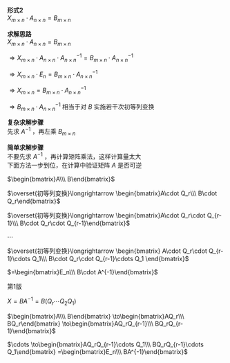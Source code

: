 **形式2**  
 $X_{m\times n}\cdot A_{n\times n}  
=B_{m\times n}$  
  
**求解思路**  
 $X_{m\times n}\cdot A_{n\times n}  
=B_{m\times n}$  
  
 $\Rightarrow X_{m\times n}  
\cdot A_{n\times n}\cdot A_{n\times n}^{-1}  
=B_{m\times n}\cdot A_{n\times n}^{-1}$  
  
 $\Rightarrow X_{m\times n}\cdot E_n  
=B_{m\times n}\cdot A_{n\times n}^{-1}$  
  
 $\Rightarrow X_{m\times n}  
=B_{m\times n}\cdot A_{n\times n}^{-1}$  
  
 $\Rightarrow B_{m\times n}\cdot A_{n\times n}^{-1}$ 相当于对 $B$ 实施若干次初等列变换  
  
**复杂求解步骤**  
先求 $A^{-1}$ ，再左乘 $B_{m\times n}$  
  
**简单求解步骤**  
不要先求 $A^{-1}$ ，再计算矩阵乘法，这样计算量太大  
下面方法一步到位，在计算中验证矩阵 $A$ 是否可逆  
  
 $\begin{bmatrix}A\\\ B\end{bmatrix}$  
  
 $\overset{初等列变换}\longrightarrow  
\begin{bmatrix}A\cdot Q_r\\\  
B\cdot Q_r\end{bmatrix}$  
  
 $\overset{初等列变换}\longrightarrow  
\begin{bmatrix}A\cdot Q_r\cdot Q_{r-1}\\\  
B\cdot Q_r\cdot Q_{r-1}\end{bmatrix}$  
  
 $\cdots$  
  
 $\overset{初等列变换}\longrightarrow  
\begin{bmatrix}  
A\cdot Q_r\cdot Q_{r-1}\cdots Q_1\\\  
B\cdot Q_r\cdot Q_{r-1}\cdots Q_1  
\end{bmatrix}$  
  
 $=\begin{bmatrix}E_n\\\  
B\cdot A^{-1}\end{bmatrix}$  
  
第1版  
  
 $X=BA^{-1}=B(Q_r\cdots Q_2Q_1)$  
  
 $\begin{bmatrix}A\\\ B\end{bmatrix}  
\to\begin{bmatrix}AQ_r\\\ BQ_r\end{bmatrix}  
\to\begin{bmatrix}AQ_rQ_{r-1}\\\ BQ_rQ_{r-1}\end{bmatrix}$  
  
 $\cdots  
\to\begin{bmatrix}AQ_rQ_{r-1}\cdots Q_1\\\ BQ_rQ_{r-1}\cdots Q_1\end{bmatrix}  
=\begin{bmatrix}E_n\\\ BA^{-1}\end{bmatrix}$  
  
